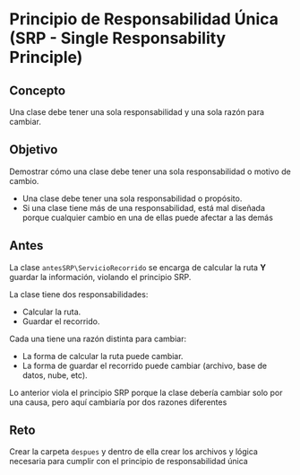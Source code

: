 # Principio de Responsabilidad Única (SRP - Single Responsability Principle)

## Concepto
Una clase debe tener una sola responsabilidad y una sola razón para cambiar.

## Objetivo
Demostrar cómo una clase debe tener una sola responsabilidad o motivo de cambio.
- Una clase debe tener una sola responsabilidad o propósito.
- Si una clase tiene más de una responsabilidad, está mal diseñada porque cualquier cambio en una de ellas puede afectar a las demás

## Antes
La clase `antesSRP\ServicioRecorrido` se encarga de calcular la ruta **Y** guardar la información, violando el principio SRP.

La clase tiene dos responsabilidades:
- Calcular la ruta.
- Guardar el recorrido.

Cada una tiene una razón distinta para cambiar:
- La forma de calcular la ruta puede cambiar.
- La forma de guardar el recorrido puede cambiar (archivo, base de datos, nube, etc).

Lo anterior viola el principio SRP porque la clase debería cambiar solo por una causa, pero aquí cambiaría por dos razones diferentes

## Reto
Crear la carpeta `despues` y dentro de ella crear los archivos y lógica necesaria para cumplir con el principio de responsabilidad única
